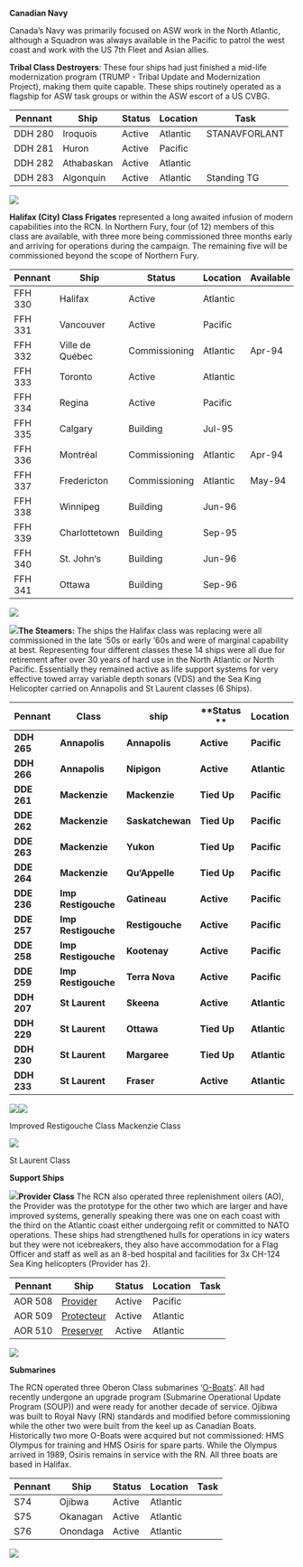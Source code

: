 **Canadian Navy**

Canada’s Navy was primarily focused on ASW work in the North Atlantic,
although a Squadron was always available in the Pacific to patrol the
west coast and work with the US 7th Fleet and Asian allies.

**Tribal Class Destroyers**: These four ships had just finished a
mid-life modernization program (TRUMP - Tribal Update and Modernization
Project), making them quite capable. These ships routinely operated as a
flagship for ASW task groups or within the ASW escort of a US CVBG.

| **Pennant** | **Ship**   | **Status** | **Location** | **Task**      |
| ----------- | ---------- | ---------- | ------------ | ------------- |
| DDH 280     | Iroquois   | Active     | Atlantic     | STANAVFORLANT |
| DDH 281     | Huron      | Active     | Pacific      |               |
| DDH 282     | Athabaskan | Active     | Atlantic     |               |
| DDH 283     | Algonquin  | Active     | Atlantic     | Standing TG   |

![](/assets/images/nato/ca/Navy/image1.jpg)

**Halifax (City) Class Frigates** represented a long awaited infusion of
modern capabilities into the RCN. In Northern Fury, four (of 12) members
of this class are available, with three more being commissioned three
months early and arriving for operations during the campaign. The
remaining five will be commissioned beyond the scope of Northern
Fury.

| **Pennant** | **Ship**        | **Status**    | **Location** | **Available** |
| ----------- | --------------- | ------------- | ------------ | ------------- |
| FFH 330     | Halifax         | Active        | Atlantic     |               |
| FFH 331     | Vancouver       | Active        | Pacific      |               |
| FFH 332     | Ville de Québec | Commissioning | Atlantic     | Apr-94        |
| FFH 333     | Toronto         | Active        | Atlantic     |               |
| FFH 334     | Regina          | Active        | Pacific      |               |
| FFH 335     | Calgary         | Building      | Jul-95       |               |
| FFH 336     | Montréal        | Commissioning | Atlantic     | Apr-94        |
| FFH 337     | Fredericton     | Commissioning | Atlantic     | May-94        |
| FFH 338     | Winnipeg        | Building      | Jun-96       |               |
| FFH 339     | Charlottetown   | Building      | Sep-95       |               |
| FFH 340     | St. John‘s      | Building      | Jun-96       |               |
| FFH 341     | Ottawa          | Building      | Sep-96       |               |

![](/assets/images/nato/ca/Navy/image2.jpg)

![](/assets/images/nato/ca/Navy/image3.jpg)**The Steamers:** The
ships the Halifax class was replacing were all commissioned in the late
‘50s or early ‘60s and were of marginal capability at best.
Representing four different classes these 14 ships were all due for
retirement after over 30 years of hard use in the North Atlantic or
North Pacific. Essentially they remained active as life support systems
for very effective towed array variable depth sonars (VDS) and the Sea
King Helicopter carried on Annapolis and St Laurent classes (6
Ships).

| **Pennant** | **Class**           | **ship**         | **Status ** | **Location** |
| ----------- | ------------------- | ---------------- | ----------- | ------------ |
| **DDH 265** | **Annapolis**       | **Annapolis**    | **Active**  | **Pacific**  |
| **DDH 266** | **Annapolis**       | **Nipigon**      | **Active**  | **Atlantic** |
| **DDE 261** | **Mackenzie**       | **Mackenzie**    | **Tied Up** | **Pacific**  |
| **DDE 262** | **Mackenzie**       | **Saskatchewan** | **Tied Up** | **Pacific**  |
| **DDE 263** | **Mackenzie**       | **Yukon**        | **Tied Up** | **Pacific**  |
| **DDE 264** | **Mackenzie**       | **Qu‘Appelle**   | **Tied Up** | **Pacific**  |
| **DDE 236** | **Imp Restigouche** | **Gatineau**     | **Active**  | **Pacific**  |
| **DDE 257** | **Imp Restigouche** | **Restigouche**  | **Active**  | **Pacific**  |
| **DDE 258** | **Imp Restigouche** | **Kootenay**     | **Active**  | **Pacific**  |
| **DDE 259** | **Imp Restigouche** | **Terra Nova**   | **Active**  | **Pacific**  |
| **DDH 207** | **St Laurent**      | **Skeena**       | **Active**  | **Atlantic** |
| **DDH 229** | **St Laurent**      | **Ottawa**       | **Tied Up** | **Atlantic** |
| **DDH 230** | **St Laurent**      | **Margaree**     | **Tied Up** | **Atlantic** |
| **DDH 233** | **St Laurent**      | **Fraser**       | **Active**  | **Atlantic** |

![](/assets/images/nato/ca/Navy/image4.jpg)![](/assets/images/nato/ca/Navy/image5.jpg)

Improved Restigouche Class Mackenzie Class

![](/assets/images/nato/ca/Navy/image6.jpg)

St Laurent Class

**Support Ships**

![](/assets/images/nato/ca/Navy/image7.jpg)**Provider Class** The
RCN also operated three replenishment oilers (AO), the Provider was the
prototype for the other two which are larger and have improved systems,
generally speaking there was one on each coast with the third on the
Atlantic coast either undergoing refit or committed to NATO operations.
These ships had strengthened hulls for operations in icy waters but they
were not icebreakers, they also have accommodation for a Flag Officer
and staff as well as an 8-bed hospital and facilities for 3x CH-124 Sea
King helicopters (Provider has
2).

| **Pennant** | **Ship**                                                                | **Status** | **Location** | **Task** |
| ----------- | ----------------------------------------------------------------------- | ---------- | ------------ | -------- |
| AOR 508     | [Provider](https://en.wikipedia.org/wiki/HMCS_Provider_\(AOR_508\))     | Active     | Pacific      |          |
| AOR 509     | [Protecteur](https://en.wikipedia.org/wiki/HMCS_Protecteur_\(AOR_509\)) | Active     | Atlantic     |          |
| AOR 510     | [Preserver](https://en.wikipedia.org/wiki/HMCS_Preserver_\(AOR_510\))   | Active     | Atlantic     |          |

![](/assets/images/nato/ca/Navy/image8.jpg)

**Submarines**

The RCN operated three Oberon Class submarines
‘[O-Boats](https://maritime.org/doc/oberon/index.htm)’. All had
recently undergone an upgrade program (Submarine Operational Update
Program (SOUP)) and were ready for another decade of service. Ojibwa was
built to Royal Navy (RN) standards and modified before commissioning
while the other two were built from the keel up as Canadian Boats.
Historically two more O-Boats were acquired but not commissioned: HMS
Olympus for training and HMS Osiris for spare parts. While the Olympus
arrived in 1989, Osiris remains in service with the RN. All three boats
are based in Halifax.

| **Pennant** | **Ship** | **Status** | **Location** | **Task** |
| ----------- | -------- | ---------- | ------------ | -------- |
| S74         | Ojibwa   | Active     | Atlantic     |          |
| S75         | Okanagan | Active     | Atlantic     |          |
| S76         | Onondaga | Active     | Atlantic     |          |

![](/assets/images/nato/ca/Navy/image9.jpg)

